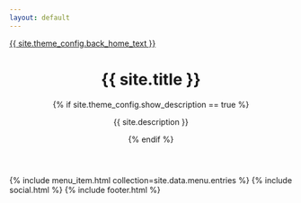 ```yaml
---
layout: default
---
```

<a href="{{ site.url }}">{{ site.theme_config.back_home_text }}</a>

<header class="header-custom">
  <h1>{{ site.title }}</h1>
  {% if site.theme_config.show_description == true %}
    <p>{{ site.description }}</p>
  {% endif %}
</header>

{% include menu_item.html collection=site.data.menu.entries %}
{% include social.html %}
{% include footer.html %}